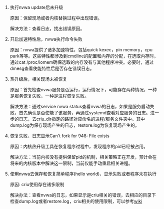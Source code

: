 1. 执行nvwa update后未升级

    原因：保留现场或者内核替换过程中出现错误。

    解决方法：查看日志，找出错误原因。

2. 开启加速特性后，nvwa执行命令失败

    原因：nvwa提供了诸多加速特性，包括quick kexec，pin memory，cpu park等等。这些特性都涉及到cmdline的配置和内存的分配，在选取内存时，通过cat /proc/iomem确保选取的内存没有与其他程序冲突。必要时，通过dmesg查看使能特性后是否存在错误日志。

3. 热升级后，相关现场未被恢复

    原因：首先检查nvwa服务是否运行，运行情况下，可能存在两种情况，一种是服务恢复失败，一种是进程恢复失败。

    解决方法：通过service nvwa status查看nvwa的日志，如果是服务启动失败，首先确认是否使能了该服务，再通过systemd查看对应服务的日志。进一步的日志，去criu_dir指定的路径对应命名的进程/服务文件夹中。其中dump.log为保存现场产生的日志，restore.log为恢复现场产生的。

4. 恢复失败，日志显示Can't fork for 948: File exists

    原因：内核热升级工具在恢复程序过程中，发现程序的pid已经被占用。

    解决方法：当前内核没有提供保留pid的机制，相关策略正在开发，预计会在将来的内核版本中解决这一限制，当前仅能手动重启相关进程。

5. 使用nvwa去保存和恢复简单程序(hello world)，显示失败或者程序未在执行

    原因: criu使用存在诸多限制

    解决办法：查看nvwa的日志，如果显示是criu相关的错误，去相应的目录下检查dump.log或者restore.log，criu相关的使用限制，可以参考[wiki](https://criu.org/What_cannot_be_checkpointed)